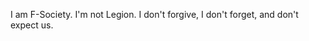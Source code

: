 I am F-Society. I'm not Legion. I don't forgive, I don't forget, and don't expect us.

<!---
F-sociaty/F-sociaty is a ✨ special ✨ repository because its `README.md` (this file) appears on your GitHub profile.
You can click the Preview link to take a look at your changes.
--->
